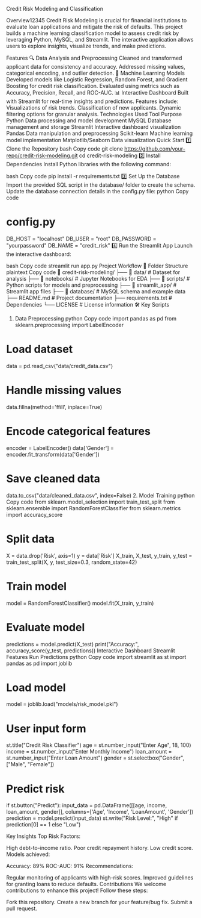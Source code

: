 Credit Risk Modeling and Classification

Overview12345
Credit Risk Modeling is crucial for financial institutions to evaluate loan applications and mitigate the risk of defaults. This project builds a machine learning classification model to assess credit risk by leveraging Python, MySQL, and Streamlit. The interactive application allows users to explore insights, visualize trends, and make predictions.

Features
🔍 Data Analysis and Preprocessing
Cleaned and transformed applicant data for consistency and accuracy.
Addressed missing values, categorical encoding, and outlier detection.
🤖 Machine Learning Models
Developed models like Logistic Regression, Random Forest, and Gradient Boosting for credit risk classification.
Evaluated using metrics such as Accuracy, Precision, Recall, and ROC-AUC.
📊 Interactive Dashboard
Built with Streamlit for real-time insights and predictions.
Features include:
Visualizations of risk trends.
Classification of new applicants.
Dynamic filtering options for granular analysis.
Technologies Used
Tool	Purpose
Python	Data processing and model development
MySQL	Database management and storage
Streamlit	Interactive dashboard visualization
Pandas	Data manipulation and preprocessing
Scikit-learn	Machine learning model implementation
Matplotlib/Seaborn	Data visualization
Quick Start
1️⃣ Clone the Repository
bash
Copy code
git clone https://github.com/your-repo/credit-risk-modeling.git
cd credit-risk-modeling
2️⃣ Install Dependencies
Install Python libraries with the following command:

bash
Copy code
pip install -r requirements.txt
3️⃣ Set Up the Database
Import the provided SQL script in the database/ folder to create the schema.
Update the database connection details in the config.py file:
python
Copy code
# config.py
DB_HOST = "localhost"
DB_USER = "root"
DB_PASSWORD = "yourpassword"
DB_NAME = "credit_risk"
4️⃣ Run the Streamlit App
Launch the interactive dashboard:

bash
Copy code
streamlit run app.py
Project Workflow
📂 Folder Structure
plaintext
Copy code
📂 credit-risk-modeling/
├── 📂 data/                # Dataset for analysis
├── 📂 notebooks/           # Jupyter Notebooks for EDA
├── 📂 scripts/             # Python scripts for models and preprocessing
├── 📂 streamlit_app/       # Streamlit app files
├── 📂 database/            # MySQL schema and example data
├── README.md               # Project documentation
├── requirements.txt        # Dependencies
└── LICENSE                 # License information
🛠️ Key Scripts
1. Data Preprocessing
python
Copy code
import pandas as pd
from sklearn.preprocessing import LabelEncoder

# Load dataset
data = pd.read_csv("data/credit_data.csv")

# Handle missing values
data.fillna(method='ffill', inplace=True)

# Encode categorical features
encoder = LabelEncoder()
data['Gender'] = encoder.fit_transform(data['Gender'])

# Save cleaned data
data.to_csv("data/cleaned_data.csv", index=False)
2. Model Training
python
Copy code
from sklearn.model_selection import train_test_split
from sklearn.ensemble import RandomForestClassifier
from sklearn.metrics import accuracy_score

# Split data
X = data.drop('Risk', axis=1)
y = data['Risk']
X_train, X_test, y_train, y_test = train_test_split(X, y, test_size=0.3, random_state=42)

# Train model
model = RandomForestClassifier()
model.fit(X_train, y_train)

# Evaluate model
predictions = model.predict(X_test)
print("Accuracy:", accuracy_score(y_test, predictions))
Interactive Dashboard
Streamlit Features
Run Predictions
python
Copy code
import streamlit as st
import pandas as pd
import joblib

# Load model
model = joblib.load("models/risk_model.pkl")

# User input form
st.title("Credit Risk Classifier")
age = st.number_input("Enter Age", 18, 100)
income = st.number_input("Enter Monthly Income")
loan_amount = st.number_input("Enter Loan Amount")
gender = st.selectbox("Gender", ["Male", "Female"])

# Predict risk
if st.button("Predict"):
    input_data = pd.DataFrame([[age, income, loan_amount, gender]], columns=['Age', 'Income', 'LoanAmount', 'Gender'])
    prediction = model.predict(input_data)
    st.write("Risk Level:", "High" if prediction[0] == 1 else "Low")

Key Insights
Top Risk Factors:

High debt-to-income ratio.
Poor credit repayment history.
Low credit score.
Models achieved:

Accuracy: 89%
ROC-AUC: 91%
Recommendations:

Regular monitoring of applicants with high-risk scores.
Improved guidelines for granting loans to reduce defaults.
Contributions
We welcome contributions to enhance this project! Follow these steps:

Fork this repository.
Create a new branch for your feature/bug fix.
Submit a pull request.
